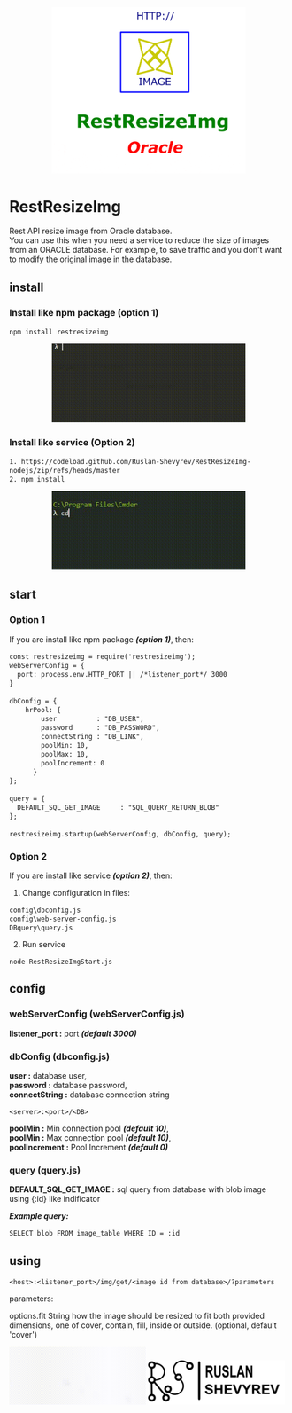 <p align="center">
  <img src="/media/RestResizeImage.gif" width="350" title="RestResizeImage">
</p>

# RestResizeImg

Rest API resize image from Oracle database.\
You can use this when you need a service to reduce the size of images from an ORACLE database. For example, to save traffic and you don't want to modify the original image in the database.
## install

### Install like npm package (option 1)

```
npm install restresizeimg
```
<p align="center">
  <img src="/media/npm_install.gif" width="350" title="npm_install">
</p>

### Install like service (Option 2)

```
1. https://codeload.github.com/Ruslan-Shevyrev/RestResizeImg-nodejs/zip/refs/heads/master
2. npm install
```
<p align="center">
  <img src="/media/service_install.gif" width="350" title="service_install">
</p>

## start

### Option 1

If you are install like npm package ***(option 1)***, then:

```
const restresizeimg = require('restresizeimg');
webServerConfig = {
  port: process.env.HTTP_PORT || /*listener_port*/ 3000
}

dbConfig = {
	hrPool: {
		user          : "DB_USER",
		password      : "DB_PASSWORD",
		connectString : "DB_LINK",
		poolMin: 10,
		poolMax: 10,
		poolIncrement: 0
	  }
};

query = {
  DEFAULT_SQL_GET_IMAGE     : "SQL_QUERY_RETURN_BLOB"
};

restresizeimg.startup(webServerConfig, dbConfig, query);
```

### Option 2

If you are install like service ***(option 2)***, then:

1. Change configuration in files:
```
config\dbconfig.js
config\web-server-config.js
DBquery\query.js
```

2. Run service
```
node RestResizeImgStart.js
```

## config

### webServerConfig (webServerConfig.js)

**listener_port :** port ***(default 3000)***

### dbConfig (dbconfig.js)

**user          :** database user,\
**password      :** database password,\
**connectString :** database connection string 
```
<server>:<port>/<DB>
```
**poolMin		:** Min connection pool ***(default 10)***,\
**poolMin		:** Max connection pool ***(default 10)***,\
**poolIncrement	:** Pool Increment ***(default 0)***

### query (query.js)

**DEFAULT_SQL_GET_IMAGE :** sql query from database with blob image using {:id} like indificator

***Example query:***
```
SELECT blob FROM image_table WHERE ID = :id
```

## using

```
<host>:<listener_port>/img/get/<image id from database>/?parameters
```
parameters:


options.fit String  how the image should be resized to fit both provided dimensions, one of cover, contain, fill, inside or outside. (optional, default 'cover')

<p align="left">
  <img src="https://github.com/Ruslan-Shevyrev/Ruslan-Shevyrev/blob/main/logoRS/logo_mini.gif" width="49%" title="logo">
  <img src="https://github.com/Ruslan-Shevyrev/Ruslan-Shevyrev/blob/main/logoRS/logoRS_FULL.png" width="49%" title="RuslanShevyrev" >
</p>